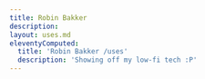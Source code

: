 ```yaml
---
title: Robin Bakker
description:
layout: uses.md
eleventyComputed:
  title: 'Robin Bakker /uses'
  description: 'Showing off my low-fi tech :P'
---
```

